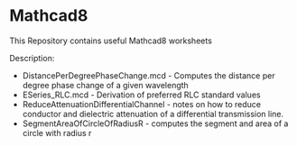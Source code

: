 # Mathcad8

This Repository contains useful Mathcad8 worksheets

Description:
* DistancePerDegreePhaseChange.mcd - Computes the distance per degree phase change of a given wavelength
* ESeries_RLC.mcd - Derivation of preferred RLC standard values
* ReduceAttenuationDifferentialChannel - notes on how to reduce conductor and dielectric attenuation of a differential transmission line.
* SegmentAreaOfCircleOfRadiusR - computes the segment and area of a circle with radius r


